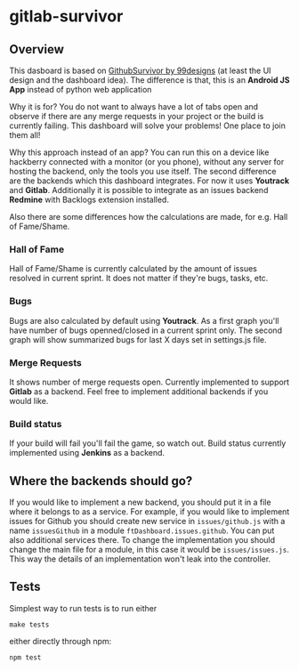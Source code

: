 # gitlab-survivor

## Overview

This dasboard is based on [GithubSurvivor by 99designs](https://github.com/99designs/githubsurvivor) (at least the UI design and the dashboard idea). The difference is that, this is an **Android JS App** instead of python web application

Why it is for? You do not want to always have a lot of tabs open and observe if there are any merge requests in your project or the build is currently failing. This dashboard will solve your problems! One place to join them all!

Why this approach instead of an app? You can run this on a device like hackberry connected with a monitor (or you phone), without any server for hosting the backend, only the tools you use itself. The second difference are the backends which this dashboard integrates. For now it uses **Youtrack** and **Gitlab**. Additionally it is possible to integrate as an issues backend **Redmine** with Backlogs extension installed. 

Also there are some differences how the calculations are made, for e.g. Hall of Fame/Shame.

### Hall of Fame

Hall of Fame/Shame is currently calculated by the amount of issues resolved in current sprint. It does not matter if they're bugs, tasks, etc.

### Bugs

Bugs are also calculated by default using **Youtrack**. As a first graph you'll have number of bugs openned/closed in a current sprint only. The second graph will show summarized bugs for last X days set in settings.js file.

### Merge Requests

It shows number of merge requests open. Currently implemented to support **Gitlab** as a backend. Feel free to implement additional backends if you would like.

### Build status

If your build will fail you'll fail the game, so watch out. Build status currently implemented using **Jenkins** as a backend.


## Where the backends should go?

If you would like to implement a new backend, you should put it in a file where it belongs to as a service. For example, if you would like to implement issues for Github you should create new service in ```issues/github.js``` with a name ```issuesGithub``` in a module ```ftDashboard.issues.github```. You can put also additional services there. To change the implementation you should change the main file for a module, in this case it would be ```issues/issues.js```. This way the details of an implementation won't leak into the controller.

## Tests

Simplest way to run tests is to run either

```
make tests
```

either directly through npm:

```
npm test
```


